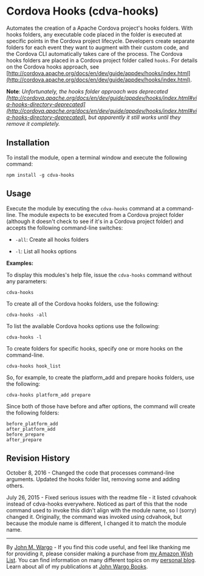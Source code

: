 Cordova Hooks (cdva-hooks)
==========================
Automates the creation of a Apache Cordova project's hooks folders. With hooks folders, any executable code placed in the folder is executed at specific points in the Cordova project lifecycle. Developers create separate folders for each event they want to augment with their custom code, and the Cordova CLI automatically takes care of the process. The Cordova hooks folders are placed in a Cordova project folder called `hooks`. For details on the Cordova hooks approach, see [http://cordova.apache.org/docs/en/dev/guide/appdev/hooks/index.html](http://cordova.apache.org/docs/en/dev/guide/appdev/hooks/index.html). 

**Note**: *Unfortunately, the hooks folder approach was deprecated [http://cordova.apache.org/docs/en/dev/guide/appdev/hooks/index.html#via-hooks-directory-deprecated](http://cordova.apache.org/docs/en/dev/guide/appdev/hooks/index.html#via-hooks-directory-deprecated), but apparently it still works until they remove it completely.*  

Installation
------------

To install the module, open a terminal window and execute the following command:

	npm install -g cdva-hooks 

Usage
------------

Execute the module by executing the `cdva-hooks` command at a command-line. The module expects to be executed from a Cordova project folder (although it doesn't check to see if it's in a Cordova project folder) and accepts the following command-line switches:

+ `-all`: Create all hooks folders

+ `-l`: List all hooks options

**Examples:**

To display this modules's help file, issue the `cdva-hooks` command without any parameters:

	cdva-hooks

To create all of the Cordova hooks folders, use the following:

    cdva-hooks -all
	
To list the available Cordova hooks options use the following:

    cdva-hooks -l

To create folders for specific hooks, specify one or more hooks on the command-line. 

    cdva-hooks hook_list

So, for example, to create the platform_add and prepare hooks folders, use the following:

    cdva-hooks platform_add prepare
	
Since both of those have before and after options, the command will create the following folders:

	before_platform_add
	after_platform_add
	before_prepare
	after_prepare

Revision History
----------------
October 8, 2016 - Changed the code that processes command-line arguments. Updated the hooks folder list, removing some and adding others.

July 26, 2015 - Fixed serious issues with the readme file - it listed cdvahook instead of cdva-hooks everywhere. Noticed as part of this that the node command used to invoke this didn't align with the module name, so I (sorry) changed it. Originally, the command was invoked using cdvahook, but because the module name is different, I changed it to match the module name.  


***
By [John M. Wargo](http://www.johnwargo.com) - If you find this code useful, and feel like thanking me for providing it, please consider making a purchase from [my Amazon Wish List](https://amzn.com/w/1WI6AAUKPT5P9). You can find information on many different topics on my [personal blog](http://www.johnwargo.com). Learn about all of my publications at [John Wargo Books](http://www.johnwargobooks.com). 
            